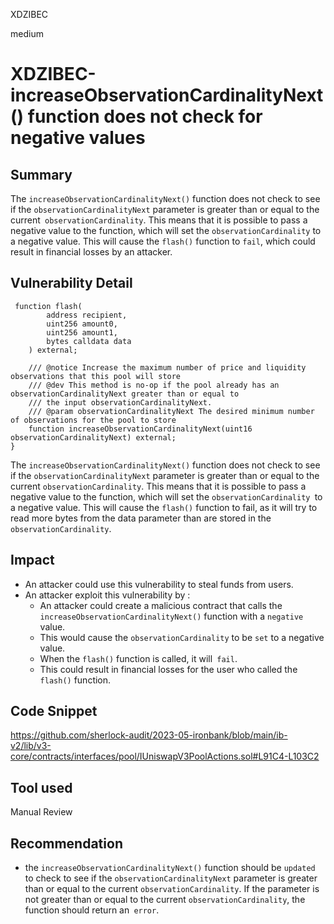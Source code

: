 XDZIBEC

medium

# XDZIBEC-increaseObservationCardinalityNext() function does not check for negative values

## Summary
The `increaseObservationCardinalityNext()` function does not check to see if the `observationCardinalityNext` parameter is greater than or equal to the current` observationCardinality`. This means that it is possible to pass a negative value to the function, which will set the `observationCardinality` to a negative value. This will cause the `flash()` function to `fail`, which could result in financial losses by an attacker.
## Vulnerability Detail
```solidity
 function flash(
        address recipient,
        uint256 amount0,
        uint256 amount1,
        bytes calldata data
    ) external;

    /// @notice Increase the maximum number of price and liquidity observations that this pool will store
    /// @dev This method is no-op if the pool already has an observationCardinalityNext greater than or equal to
    /// the input observationCardinalityNext.
    /// @param observationCardinalityNext The desired minimum number of observations for the pool to store
    function increaseObservationCardinalityNext(uint16 observationCardinalityNext) external;
}
```
The `increaseObservationCardinalityNext()` function does not check to see if the `observationCardinalityNext` parameter is greater than or equal to the current `observationCardinality`. This means that it is possible to pass a negative value to the function, which will set the `observationCardinality `to a negative value. This will cause the `flash()` function to fail, as it will try to read more bytes from the data parameter than are stored in the `observationCardinality`.

## Impact

- An attacker  could use this vulnerability to steal funds from users.
- An attacker exploit this vulnerability by :
    - An attacker could create a malicious contract that calls the `increaseObservationCardinalityNext()` function with a `negative` value.
    - This would cause the `observationCardinality` to be `set` to a negative value.
    -  When the `flash()` function is called, it will` fail`.
    - This could result in financial losses for the user who called the `flash()` function.

## Code Snippet
https://github.com/sherlock-audit/2023-05-ironbank/blob/main/ib-v2/lib/v3-core/contracts/interfaces/pool/IUniswapV3PoolActions.sol#L91C4-L103C2
## Tool used

Manual Review

## Recommendation
 - the `increaseObservationCardinalityNext()` function should be `updated` to check to see if the `observationCardinalityNext` parameter is greater than or equal to the current `observationCardinality`. If the parameter is not greater than or equal to the current `observationCardinality`, the function should return an` error`.